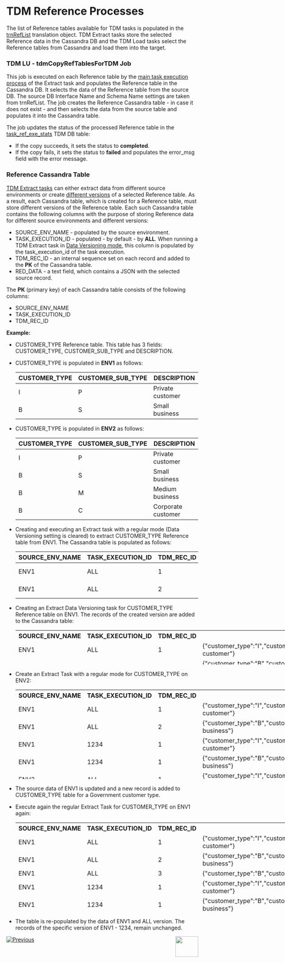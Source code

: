 # TDM Reference Processes

The list of Reference tables available for TDM tasks is populated in the [trnRefList](/articles/TDM/tdm_implementation/04_fabric_tdm_library.md#trnreflist) translation object.  TDM Extract tasks store the selected Reference data in the Cassandra DB and the TDM Load tasks select the Reference tables from Cassandra and load them into the target. 

### TDM LU - tdmCopyRefTablesForTDM Job

This job is executed on each Reference table by the [main task execution process](03_task_execution_processes.md#main-tdm-task-execution-process-tdmexecutetask-job) of the Extract task and populates the Reference table in the Cassandra DB. It selects the data of the Reference table from the source DB. The source DB Interface Name and Schema Name settings are taken from trnRefList. The job creates the Reference Cassandra table - in case it does not exist - and then selects the data from the source table and populates it into the Cassandra table. 

The job updates the status of the processed Reference table in the [task_ref_exe_stats](02_tdm_database.md#task_ref_exe_stats) TDM DB table: 

- If the copy succeeds, it sets the status to **completed**.
- If the copy fails, it sets the status to **failed** and populates the error_msg field with the error message.

### Reference Cassandra Table
[TDM Extract tasks](/articles/TDM/tdm_gui/16_extract_task.md) can either extract data from different source environments or create [different versions](/articles/TDM/tdm_gui/15_data_flux_task.md) of a selected Reference table. As a result, each Cassandra table, which is created for a Reference table, must store different versions of the Reference table. Each such Cassandra table contains the following columns with the purpose of storing Reference data for different source environments and different versions:

- SOURCE_ENV_NAME - populated by the source environment.
- TASK_EXECUTION_ID - populated - by default - by **ALL**. When running a TDM Extract task in [Data Versioning mode](/articles/TDM/tdm_gui/16_extract_task.md#entity-versioning), this column is populated by the task_execution_id of the task execution. 
- TDM_REC_ID - an internal sequence set on each record and added to the **PK** of the Cassandra table.
- RED_DATA - a text field, which contains a JSON with the selected source record.

The **PK** (primary key) of each Cassandra table consists of the following columns:

- SOURCE_ENV_NAME
- TASK_EXECUTION_ID
- TDM_REC_ID

**Example:**

- CUSTOMER_TYPE Reference table. This table has 3 fields: CUSTOMER_TYPE, CUSTOMER_SUB_TYPE and DESCRIPTION.

- CUSTOMER_TYPE is populated in **ENV1** as follows:

  <table class="md-table">
  <thead>
  <tr class="md-end-block md-focus-container">
  <th><span class="td-span md-focus"><span class="md-plain md-expand">CUSTOMER_TYPE</span></span></th>
  <th><span class="td-span"><span class="md-plain">CUSTOMER_SUB_TYPE</span></span></th>
  <th><span class="td-span"><span class="md-plain">DESCRIPTION</span></span></th>
  </tr>
  </thead>
  <tbody>
  <tr class="md-end-block">
  <td><span class="td-span"><span class="md-plain">I</span></span></td>
  <td><span class="td-span"><span class="md-plain">P</span></span></td>
  <td><span class="td-span"><span class="md-plain">Private customer</span></span></td>
  </tr>
  <tr class="md-end-block md-focus-container">
  <td><span class="td-span"><span class="md-plain">B</span></span></td>
  <td><span class="td-span"><span class="md-plain">S</span></span></td>
  <td><span class="td-span md-focus"><span class="md-plain md-expand">Small business</span></span></td>
  </tr>
  </tbody>
  </table>

- CUSTOMER_TYPE is populated in **ENV2** as follows:

  <table class="md-table">
  <thead>
  <tr class="md-end-block md-focus-container">
  <th><span class="td-span md-focus"><span class="md-plain md-expand">CUSTOMER_TYPE</span></span></th>
  <th><span class="td-span"><span class="md-plain">CUSTOMER_SUB_TYPE</span></span></th>
  <th><span class="td-span"><span class="md-plain">DESCRIPTION</span></span></th>
  </tr>
  </thead>
  <tbody>
  <tr class="md-end-block">
  <td><span class="td-span"><span class="md-plain">I</span></span></td>
  <td><span class="td-span"><span class="md-plain">P</span></span></td>
  <td><span class="td-span"><span class="md-plain">Private customer</span></span></td>
  </tr>
  <tr class="md-end-block md-focus-container">
  <td><span class="td-span"><span class="md-plain">B</span></span></td>
  <td><span class="td-span"><span class="md-plain">S</span></span></td>
  <td><span class="td-span md-focus"><span class="md-plain md-expand">Small business</span></span></td>
  </tr>
  <tr class="md-end-block md-focus-container">
  <td><span class="td-span"><span class="md-plain">B</span></span></td>
  <td><span class="td-span"><span class="md-plain">M</span></span></td>
  <td><span class="td-span md-focus"><span class="md-plain md-expand">Medium business</span></span></td>
  </tr> 
  <tr class="md-end-block md-focus-container">
  <td><span class="td-span"><span class="md-plain">B</span></span></td>
  <td><span class="td-span"><span class="md-plain">C</span></span></td>
  <td><span class="td-span md-focus"><span class="md-plain md-expand">Corporate customer</span></span></td>
  </tr>
  </tbody>
  </table>

 

- Creating and executing an Extract task with a regular mode (Data Versioning setting is cleared) to extract CUSTOMER_TYPE Reference table from ENV1. The Cassandra table is populated as follows:

  
  
  <table width="900pxl">
  <tbody>
  <tr class="md-end-block md-focus-container">
  <th style="width: 161.432px;"><span class="td-span md-focus"><span class="md-plain md-expand">SOURCE_ENV_NAME</span></span></th>
  <th style="width: 172.591px;"><span class="td-span"><span class="md-plain">TASK_EXECUTION_ID</span></span></th>
  <th style="width: 104.25px;"><span class="td-span"><span class="md-plain">TDM_REC_ID</span></span></th>
  <th style="width: 83.5114px;"><span class="td-span"><span class="md-plain">REC_DATA</span></span></th>
  </tr>
  </tbody>
  <tbody>
  <tr class="md-end-block">
  <td style="width: 161.432px;"><span class="td-span"><span class="md-plain">ENV1</span></span></td>
  <td style="width: 172.591px;"><span class="td-span"><span class="md-plain">ALL</span></span></td>
  <td style="width: 104.25px;"><span class="td-span"><span class="md-plain">1</span></span></td>
  <td style="width: 83.5114px;"><span class="td-span"><span class="md-plain">{"customer_type":"I","customer_sub_type":"P","description":"Private customer"}<br /></span></span></td>
  </tr>
  <tr class="md-end-block md-focus-container">
  <td style="width: 161.432px;"><span class="td-span"><span class="md-plain">ENV1</span></span></td>
  <td style="width: 172.591px;"><span class="td-span"><span class="md-plain">ALL</span></span></td>
  <td style="width: 104.25px;"><span class="td-span"><span class="md-plain">2</span></span></td>
  <td style="width: 83.5114px;"><span class="td-span"><span class="md-plain">{"customer_type":"B","customer_sub_type":"S","description":"Small business"}</span></span></td>
  </tr>
  </tbody>
  </table>

 

- Creating an Extract Data Versioning task for CUSTOMER_TYPE Reference table on ENV1. The records of the created version are added to the Cassandra table:

  
  
  <table style="height: 90px; width: 929px;" width="900pxl">
  <tbody>
  <tr class="md-end-block md-focus-container" style="height: 18px;">
  <th style="width: 161px; height: 18px;"><span class="td-span md-focus"><span class="md-plain md-expand">SOURCE_ENV_NAME</span></span></th>
  <th style="width: 172px; height: 18px;"><span class="td-span"><span class="md-plain">TASK_EXECUTION_ID</span></span></th>
  <th style="width: 104px; height: 18px;"><span class="td-span"><span class="md-plain">TDM_REC_ID</span></span></th>
  <th style="width: 492px; height: 18px;"><span class="td-span"><span class="md-plain">REC_DATA</span></span></th>
  </tr>
  <tr class="md-end-block" style="height: 36px;">
  <td style="width: 161px; height: 36px;"><span class="td-span"><span class="md-plain">ENV1</span></span></td>
  <td style="width: 172px; height: 36px;"><span class="td-span"><span class="md-plain">ALL</span></span></td>
  <td style="width: 104px; height: 36px;"><span class="td-span"><span class="md-plain">1</span></span></td>
  <td style="width: 492px; height: 36px;"><span class="td-span"><span class="md-plain">{"customer_type":"I","customer_sub_type":"P","description":"Private customer"}<br /></span></span></td>
  </tr>
  <tr class="md-end-block md-focus-container" style="height: 36px;">
  <td style="width: 161px; height: 36px;"><span class="td-span"><span class="md-plain">ENV1</span></span></td>
  <td style="width: 172px; height: 36px;"><span class="td-span"><span class="md-plain">ALL</span></span></td>
  <td style="width: 104px; height: 36px;"><span class="td-span"><span class="md-plain">2</span></span></td>
  <td style="width: 492px; height: 36px;"><span class="td-span"><span class="md-plain">{"customer_type":"B","customer_sub_type":"S","description":"Small business"}</span></span></td>
  </tr>
  <tr class="md-end-block" style="height: 36px;">
  <td style="width: 161px; height: 36px;"><span class="td-span"><span class="md-plain">ENV1</span></span></td>
  <td style="width: 172px;"><span class="td-span"><span class="md-plain">1234</span></span></td>
  <td style="width: 104px;"><span class="td-span"><span class="md-plain">1</span></span></td>
  <td style="width: 492px;"><span class="td-span"><span class="md-plain">{"customer_type":"I","customer_sub_type":"P","description":"Private customer"}</span></span></td>
  </tr>
  <tr class="md-end-block md-focus-container" style="height: 36px;">
  <td style="width: 161px; height: 36px;"><span class="td-span"><span class="md-plain">ENV1</span></span></td>
  <td style="width: 172px;"><span class="td-span"><span class="md-plain">1234</span></span></td>
  <td style="width: 104px;"><span class="td-span"><span class="md-plain">2</span></span></td>
  <td style="width: 492px;"><span class="td-span"><span class="md-plain">{"customer_type":"B","customer_sub_type":"S","description":"Small business"}</span></span></td>
  </tr>
  </tbody>
  </table>
  
  

- Create an Extract Task with a regular mode for CUSTOMER_TYPE on ENV2:

  <table style="height: 234px; width: 929px;" width="900pxl">
  <tbody>
  <tr class="md-end-block md-focus-container" style="height: 18px;">
  <th style="width: 161.432px; height: 18px;"><span class="td-span md-focus"><span class="md-plain md-expand">SOURCE_ENV_NAME</span></span></th>
  <th style="width: 172.591px; height: 18px;"><span class="td-span"><span class="md-plain">TASK_EXECUTION_ID</span></span></th>
  <th style="width: 104.25px; height: 18px;"><span class="td-span"><span class="md-plain">TDM_REC_ID</span></span></th>
  <th style="width: 492.557px; height: 18px;"><span class="td-span"><span class="md-plain">REC_DATA</span></span></th>
  </tr>
  <tr class="md-end-block" style="height: 36px;">
  <td style="width: 161.432px; height: 36px;"><span class="td-span"><span class="md-plain">ENV1</span></span></td>
  <td style="width: 172.591px; height: 36px;"><span class="td-span"><span class="md-plain">ALL</span></span></td>
  <td style="width: 104.25px; height: 36px;"><span class="td-span"><span class="md-plain">1</span></span></td>
  <td style="width: 492.557px; height: 36px;"><span class="td-span"><span class="md-plain">{"customer_type":"I","customer_sub_type":"P","description":"Private customer"}<br /></span></span></td>
  </tr>
  <tr class="md-end-block md-focus-container" style="height: 36px;">
  <td style="width: 161.432px; height: 36px;"><span class="td-span"><span class="md-plain">ENV1</span></span></td>
  <td style="width: 172.591px; height: 36px;"><span class="td-span"><span class="md-plain">ALL</span></span></td>
  <td style="width: 104.25px; height: 36px;"><span class="td-span"><span class="md-plain">2</span></span></td>
  <td style="width: 492.557px; height: 36px;"><span class="td-span"><span class="md-plain">{"customer_type":"B","customer_sub_type":"S","description":"Small business"}</span></span></td>
  </tr>
  <tr class="md-end-block" style="height: 36px;">
  <td style="width: 161.432px; height: 36px;"><span class="td-span"><span class="md-plain">ENV1</span></span></td>
  <td style="width: 172.591px; height: 36px;"><span class="td-span"><span class="md-plain">1234</span></span></td>
  <td style="width: 104.25px; height: 36px;"><span class="td-span"><span class="md-plain">1</span></span></td>
  <td style="width: 492.557px; height: 36px;"><span class="td-span"><span class="md-plain">{"customer_type":"I","customer_sub_type":"P","description":"Private customer"}</span></span></td>
  </tr>
  <tr class="md-end-block md-focus-container" style="height: 36px;">
  <td style="width: 161.432px; height: 36px;"><span class="td-span"><span class="md-plain">ENV1</span></span></td>
  <td style="width: 172.591px; height: 36px;"><span class="td-span"><span class="md-plain">1234</span></span></td>
  <td style="width: 104.25px; height: 36px;"><span class="td-span"><span class="md-plain">1</span></span></td>
  <td style="width: 492.557px; height: 36px;"><span class="td-span"><span class="md-plain">{"customer_type":"B","customer_sub_type":"S","description":"Small business"}</span></span></td>
  </tr>
  <tr style="height: 18px;">
  <td style="width: 161.432px; height: 18px;"><span class="td-span"><span class="md-plain">ENV2</span></span></td>
  <td style="width: 172.591px; height: 18px;"><span class="td-span"><span class="md-plain"> ALL</span></span></td>
  <td style="width: 104.25px; height: 18px;"><span class="td-span"><span class="md-plain">1</span></span></td>
  <td style="width: 492.557px; height: 18px;"><span class="td-span"><span class="md-plain">{"customer_type":"I","customer_sub_type":"P","description":"Private customer"}<br /></span></span></td>
  </tr>
  <tr style="height: 18px;">
  <td style="width: 161.432px; height: 18px;"><span class="td-span"><span class="md-plain"> ENV2</span></span></td>
  <td style="width: 172.591px; height: 18px;"><span class="td-span"><span class="md-plain"> ALL</span></span></td>
  <td style="width: 104.25px; height: 18px;"><span class="td-span"><span class="md-plain">2&nbsp;</span></span></td>
  <td style="width: 492.557px; height: 18px;"><span class="td-span"><span class="md-plain">{"customer_type":"B","customer_sub_type":"S","description":"Small business"}</span></span></td>
  </tr>
  <tr style="height: 18px;">
  <td style="width: 161.432px; height: 18px;"><span class="td-span"><span class="md-plain"> ENV2</span></span></td>
  <td style="width: 172.591px; height: 18px;"><span class="td-span"><span class="md-plain"> ALL</span></span></td>
  <td style="width: 104.25px; height: 18px;"><span class="td-span"><span class="md-plain">3</span></span></td>
  <td style="width: 492.557px; height: 18px;"><span class="td-span"><span class="md-plain">{"customer_type":"B","customer_sub_type":"M","description":"Medium business"}<br /></span></span></td>
  </tr>
  <tr style="height: 18px;">
  <td style="width: 161.432px; height: 18px;"><span class="td-span"><span class="md-plain"> ENV2</span></span></td>
  <td style="width: 172.591px; height: 18px;"><span class="td-span"><span class="md-plain"> ALL</span></span></td>
  <td style="width: 104.25px; height: 18px;"><span class="td-span"><span class="md-plain">4&nbsp;</span></span></td>
  <td style="width: 492.557px; height: 18px;"><span class="td-span"><span class="md-plain">{"customer_type":"B","customer_sub_type":"C","description":"Corporate customer"}</span></span></td>
  </tr>
  </tbody>
  </table>
  
  

- The source data of ENV1 is updated and a new record is added to CUSTOMER_TYPE table for a Government customer type.

- Execute again the regular Extract Task for CUSTOMER_TYPE on ENV1 again:

  
  
  <table style="height: 234px; width: 929px;" width="900pxl">
  <tbody>
  <tr class="md-end-block md-focus-container" style="height: 18px;">
  <th style="width: 161.432px; height: 18px;"><span class="td-span md-focus"><span class="md-plain md-expand">SOURCE_ENV_NAME</span></span></th>
  <th style="width: 172.591px; height: 18px;"><span class="td-span"><span class="md-plain">TASK_EXECUTION_ID</span></span></th>
  <th style="width: 104.25px; height: 18px;"><span class="td-span"><span class="md-plain">TDM_REC_ID</span></span></th>
  <th style="width: 492.557px; height: 18px;"><span class="td-span"><span class="md-plain">REC_DATA</span></span></th>
  </tr>
  <tr class="md-end-block" style="height: 36px;">
  <td style="width: 161.432px; height: 36px;"><span class="td-span"><span class="md-plain">ENV1</span></span></td>
  <td style="width: 172.591px; height: 36px;"><span class="td-span"><span class="md-plain">ALL</span></span></td>
  <td style="width: 104.25px; height: 36px;"><span class="td-span"><span class="md-plain">1</span></span></td>
  <td style="width: 492.557px; height: 36px;"><span class="td-span"><span class="md-plain">{"customer_type":"I","customer_sub_type":"P","description":"Private customer"}<br /></span></span></td>
  </tr>
  <tr class="md-end-block md-focus-container" style="height: 36px;">
  <td style="width: 161.432px; height: 36px;"><span class="td-span"><span class="md-plain">ENV1</span></span></td>
  <td style="width: 172.591px; height: 36px;"><span class="td-span"><span class="md-plain">ALL</span></span></td>
  <td style="width: 104.25px; height: 36px;"><span class="td-span"><span class="md-plain">2</span></span></td>
  <td style="width: 492.557px; height: 36px;"><span class="td-span"><span class="md-plain">{"customer_type":"B","customer_sub_type":"S","description":"Small business"}</span></span></td>
  </tr>
  <tr>
  <td style="width: 161.432px;"><span class="td-span"><span class="md-plain">ENV1</span></span></td>
  <td style="width: 172.591px;"><span class="td-span"><span class="md-plain">ALL</span></span></td>
  <td style="width: 104.25px;"><span class="td-span"><span class="md-plain">3</span></span></td>
  <td style="width: 492.557px;"><span class="td-span"><span class="md-plain">{"customer_type":"B","customer_sub_type":"G","description":"Government"}</span></span></td>
  </tr>
  <tr class="md-end-block" style="height: 36px;">
  <td style="width: 161.432px; height: 36px;"><span class="td-span"><span class="md-plain">ENV1</span></span></td>
  <td style="width: 172.591px; height: 36px;"><span class="td-span"><span class="md-plain">1234</span></span></td>
  <td style="width: 104.25px; height: 36px;"><span class="td-span"><span class="md-plain">1</span></span></td>
  <td style="width: 492.557px; height: 36px;"><span class="td-span"><span class="md-plain">{"customer_type":"I","customer_sub_type":"P","description":"Private customer"}</span></span></td>
  </tr>
  <tr class="md-end-block md-focus-container" style="height: 36px;">
  <td style="width: 161.432px; height: 36px;"><span class="td-span"><span class="md-plain">ENV1</span></span></td>
  <td style="width: 172.591px; height: 36px;"><span class="td-span"><span class="md-plain">1234</span></span></td>
  <td style="width: 104.25px; height: 36px;"><span class="td-span"><span class="md-plain">1</span></span></td>
  <td style="width: 492.557px; height: 36px;"><span class="td-span"><span class="md-plain">{"customer_type":"B","customer_sub_type":"S","description":"Small business"}</span></span></td>
  </tr>
  <tr style="height: 18px;">
  <td style="width: 161.432px; height: 18px;"><span class="td-span"><span class="md-plain">ENV2</span></span></td>
  <td style="width: 172.591px; height: 18px;"><span class="td-span"><span class="md-plain"> ALL</span></span></td>
  <td style="width: 104.25px; height: 18px;"><span class="td-span"><span class="md-plain">1</span></span></td>
  <td style="width: 492.557px; height: 18px;"><span class="td-span"><span class="md-plain">{"customer_type":"I","customer_sub_type":"P","description":"Private customer"}<br /></span></span></td>
  </tr>
  <tr style="height: 18px;">
  <td style="width: 161.432px; height: 18px;"><span class="td-span"><span class="md-plain"> ENV2</span></span></td>
  <td style="width: 172.591px; height: 18px;"><span class="td-span"><span class="md-plain"> ALL</span></span></td>
  <td style="width: 104.25px; height: 18px;"><span class="td-span"><span class="md-plain">2&nbsp;</span></span></td>
  <td style="width: 492.557px; height: 18px;"><span class="td-span"><span class="md-plain">{"customer_type":"B","customer_sub_type":"S","description":"Small business"}</span></span></td>
  </tr>
  <tr style="height: 18px;">
  <td style="width: 161.432px; height: 18px;"><span class="td-span"><span class="md-plain"> ENV2</span></span></td>
  <td style="width: 172.591px; height: 18px;"><span class="td-span"><span class="md-plain"> ALL</span></span></td>
  <td style="width: 104.25px; height: 18px;"><span class="td-span"><span class="md-plain">3</span></span></td>
  <td style="width: 492.557px; height: 18px;"><span class="td-span"><span class="md-plain">{"customer_type":"B","customer_sub_type":"M","description":"Medium business"}<br /></span></span></td>
  </tr>
  <tr style="height: 18px;">
  <td style="width: 161.432px; height: 18px;"><span class="td-span"><span class="md-plain"> ENV2</span></span></td>
  <td style="width: 172.591px; height: 18px;"><span class="td-span"><span class="md-plain"> ALL</span></span></td>
  <td style="width: 104.25px; height: 18px;"><span class="td-span"><span class="md-plain">4&nbsp;</span></span></td>
  <td style="width: 492.557px; height: 18px;"><span class="td-span"><span class="md-plain">{"customer_type":"B","customer_sub_type":"C","description":"Corporate customer"}</span></span></td>
  </tr>
  </tbody>
  </table>
  
   

- The table is re-populated by the data of ENV1 and ALL version. The records of the specific version of ENV1 - 1234, remain unchanged. 

  
  


 [![Previous](/articles/images/Previous.png)](04_task_execution_overridden_parameters.md)[<img align="right" width="60" height="54" src="/articles/images/Next.png">](06_tdmdb_cleanup_process.md)

  
